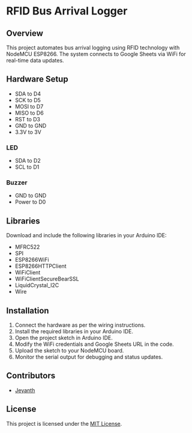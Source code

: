 # RFID Bus Arrival Logger

## Overview
This project automates bus arrival logging using RFID technology with NodeMCU ESP8266. The system connects to Google Sheets via WiFi for real-time data updates.

## Hardware Setup
- SDA to D4
- SCK to D5
- MOSI to D7
- MISO to D6
- RST to D3
- GND to GND
- 3.3V to 3V

### LED
- SDA to D2
- SCL to D1

### Buzzer
- GND to GND
- Power to D0

## Libraries
Download and include the following libraries in your Arduino IDE:
- MFRC522
- SPI
- ESP8266WiFi
- ESP8266HTTPClient
- WiFiClient
- WiFiClientSecureBearSSL
- LiquidCrystal_I2C
- Wire

## Installation
1. Connect the hardware as per the wiring instructions.
2. Install the required libraries in your Arduino IDE.
3. Open the project sketch in Arduino IDE.
4. Modify the WiFi credentials and Google Sheets URL in the code.
5. Upload the sketch to your NodeMCU board.
6. Monitor the serial output for debugging and status updates.

## Contributors
- [Jeyanth](https://github.com/jeyanth-jr)

## License
This project is licensed under the [MIT License](https://github.com/jeyanth-jr/IOT-Bus-tracking?tab=MIT-1-ov-file#).

